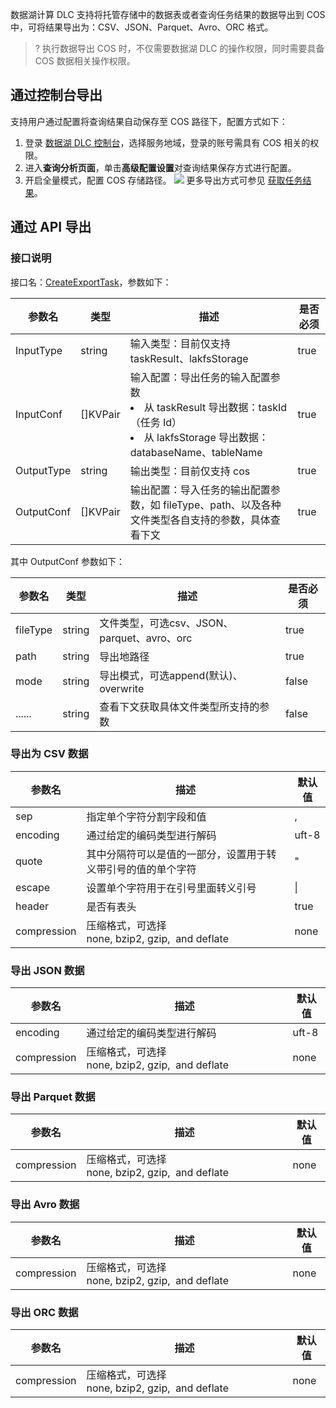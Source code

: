 数据湖计算 DLC 支持将托管存储中的数据表或者查询任务结果的数据导出到 COS中，可将结果导出为：CSV、JSON、Parquet、Avro、ORC 格式。
>? 执行数据导出 COS 时，不仅需要数据湖 DLC 的操作权限，同时需要具备 COS 数据相关操作权限。


## 通过控制台导出
支持用户通过配置将查询结果自动保存至 COS 路径下，配置方式如下：
1. 登录 [数据湖 DLC 控制台](https://console.cloud.tencent.com/dlc)，选择服务地域，登录的账号需具有 COS 相关的权限。
2. 进入**查询分析页面**，单击**高级配置设置**对查询结果保存方式进行配置。
3. 开启全量模式，配置 COS 存储路径。
![](https://qcloudimg.tencent-cloud.cn/raw/a088d81e03c4888ae68390acb155f7bd.png)
更多导出方式可参见 [获取任务结果](https://cloud.tencent.com/document/product/1342/61872)。

## 通过 API 导出
### 接口说明
接口名：[CreateExportTask](https://cloud.tencent.com/document/api/1342/71477)，参数如下：
<table>
<thead>
<tr>
<th >参数名</th>
<th >类型</th>
<th >描述</th>
<th >是否必须</th>
</tr>
</thead>
<tbody>
<tr>
<td>InputType</td>
<td>string</td>
<td>    输入类型：目前仅支持 taskResult、lakfsStorage  </td>
<td>true</td>
</tr>
<tr>
<td>InputConf</td>
<td>[]KVPair</td>
<td>输入配置：导出任务的输入配置参数
<li>从 taskResult 导出数据：taskId（任务 Id）</li>
<li>从 lakfsStorage 导出数据：databaseName、tableName  </li>
</td>
<td>true</td>
</tr>
<tr>
<td>OutputType</td>
<td>string</td>
<td>输出类型：目前仅支持 cos  </td>
<td>true</td>
</tr>
<tr>
<td>OutputConf</td>
<td>    []KVPair</td>
<td>输出配置：导入任务的输出配置参数，如 fileType、path、以及各种文件类型各自支持的参数，具体查看下文 </td>
<td>true</td>
</tr>
</tbody>
</table>

其中 OutputConf 参数如下：
            
| 参数名 | 类型 | 描述 |  是否必须 |
|---------|---------|---------| ---------|
| fileType|     string  | 文件类型，可选csv、JSON、parquet、avro、orc  | true| 
| path  | string    | 导出地路径 | true| 
| mode  | string    | 导出模式，可选append(默认)、overwrite   | false| 
| ......    | string    | 查看下文获取具体文件类型所支持的参数    | false| 

### 导出为 CSV 数据

| 参数名 | 描述 | 默认值 |
|---------|---------|---------|
| sep | 指定单个字符分割字段和值 | , |
| encoding  | 通过给定的编码类型进行解码 | uft-8| 
| quote | 其中分隔符可以是值的一部分，设置用于转义带引号的值的单个字符    | "| 
| escape    | 设置单个字符用于在引号里面转义引号 | \| 
| header    | 是否有表头 | true| 
| compression   | 压缩格式，可选择 none, bzip2, gzip,  and deflate  | none| 

### 导出 JSON 数据

| 参数名 | 描述 | 默认值 |
|---------|---------|---------|
| encoding  | 通过给定的编码类型进行解码 | uft-8| 
| compression   | 压缩格式，可选择 none, bzip2, gzip,  and deflate  | none| 


### 导出 Parquet 数据

| 参数名 | 描述 | 默认值 |
|---------|---------|---------|
| compression   | 压缩格式，可选择 none, bzip2, gzip,  and deflate  | none| 

### 导出 Avro 数据

| 参数名 | 描述 | 默认值 |
|---------|---------|---------|
| compression   | 压缩格式，可选择 none, bzip2, gzip,  and deflate  | none| 

### 导出 ORC 数据

| 参数名 | 描述 | 默认值 |
|---------|---------|---------|
| compression   | 压缩格式，可选择 none, bzip2, gzip,  and deflate  | none| 
